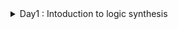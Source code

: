<details> 
<summary> Day1 : Intoduction to logic synthesis</summary>
  
## Logic Synthesis
### What is synthesis?
RTL to gate level transistion is called synthesis.
Or converting design into gates and making connection between the gates.
The out put of the synthesis is called as gate levle Netlist.

<img width="595" alt="synthesis_1" src="https://github.com/user-attachments/assets/a6948943-6b02-4c0f-a606-b0e805f536a9">

### What is .lib?
It is a collection of logic modules incluedes logic gates. It contains information of standard cell like timing, area, power.<br>
It contains different flavors of same gates.<br>
Ex:<br>
2 input AND : slow, medium, fast.<br>
3 input AND : slow, medium, fast.<br>
4 input AND : slow, medium, fast.<br>

<img width="454" alt="Lib_2" src="https://github.com/user-attachments/assets/1ec4c8d5-f98b-4cab-b04d-3baaef5e1857">
<img width="594" alt="faster vs slower_3" src="https://github.com/user-attachments/assets/56084223-d904-41e8-93d6-2cec452a1da3">

In .lib it contain fast and slow working cells. We requires fast workign cells to meet setup and slow working cells to meethe hold requirement
<img width="695" alt="logic_synthesis_4" src="https://github.com/user-attachments/assets/0077acf1-7764-443e-bc58-56d0af4aa084">
<img width="659" alt="compriosn_5" src="https://github.com/user-attachments/assets/460b5fd6-656c-45bd-a709-e1fb5359062b">
</details>
